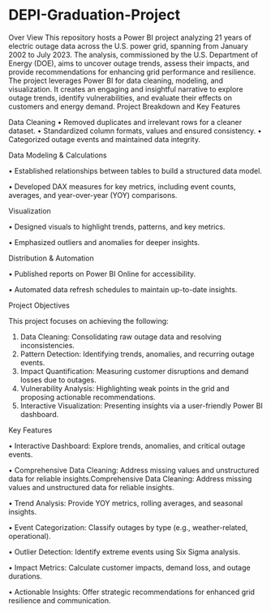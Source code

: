 # DEPI-Graduation-Project
Over View
This repository hosts a Power BI project analyzing 21 years of electric outage data across the U.S. power grid, spanning from January 2002 to July 2023. The analysis, commissioned by the U.S. Department of Energy (DOE), aims to uncover outage trends, assess their impacts, and provide recommendations for enhancing grid performance and resilience.
The project leverages Power BI for data cleaning, modeling, and visualization. It creates an engaging and insightful narrative to explore outage trends, identify vulnerabilities, and evaluate their effects on customers and energy demand.
Project Breakdown and Key Features

Data Cleaning
•	Removed duplicates and irrelevant rows for a cleaner dataset.
•	Standardized column formats, values and ensured consistency.
•	Categorized outage events and maintained data integrity.

Data Modeling & Calculations

•	Established relationships between tables to build a structured data model.

•	Developed DAX measures for key metrics, including event counts, averages, and year-over-year (YOY) comparisons.

Visualization

•	Designed visuals to highlight trends, patterns, and key metrics.

•	Emphasized outliers and anomalies for deeper insights.

Distribution & Automation

•	Published reports on Power BI Online for accessibility.

•	Automated data refresh schedules to maintain up-to-date insights.

Project Objectives

This project focuses on achieving the following:
1.	Data Cleaning: Consolidating raw outage data and resolving inconsistencies.
2.	Pattern Detection: Identifying trends, anomalies, and recurring outage events.
3.	Impact Quantification: Measuring customer disruptions and demand losses due to outages.
4.	Vulnerability Analysis: Highlighting weak points in the grid and proposing actionable recommendations.
5.	Interactive Visualization: Presenting insights via a user-friendly Power BI dashboard.

Key Features

•	Interactive Dashboard: Explore trends, anomalies, and critical outage events.

•	Comprehensive Data Cleaning: Address missing values and unstructured data for reliable insights.Comprehensive Data Cleaning: Address missing values and unstructured data for reliable insights.

•	Trend Analysis: Provide YOY metrics, rolling averages, and seasonal insights.

•	Event Categorization: Classify outages by type (e.g., weather-related, operational).

•	Outlier Detection: Identify extreme events using Six Sigma analysis.

•	Impact Metrics: Calculate customer impacts, demand loss, and outage durations.

•	Actionable Insights: Offer strategic recommendations for enhanced grid resilience and communication.


